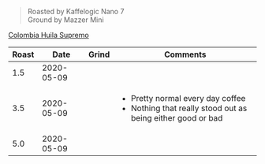 > Roasted by Kaffelogic Nano 7<br>
> Ground by Mazzer Mini

[Colombia Huila Supremo](https://www.greenbeanhouse.co.nz/product/2079681)

| Roast | Date       | Grind | Comments |
|-------|------------|-------|----------
| 1.5   | 2020-05-09 |  | 
| 3.5   | 2020-05-09 |  | <ul><li>Pretty normal every day coffee</li><li>Nothing that really stood out as being either good or bad</li></ul>
| 5.0   | 2020-05-09 |  | 

